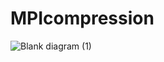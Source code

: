 ﻿# MPIcompression

 

![Blank diagram (1)](https://github.com/jyarac/MPIcompression/assets/64978794/410323db-5bee-46ab-8761-8cacbbf89fce)
